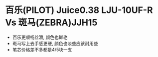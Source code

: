 
# 百乐(PILOT) Juice0.38 LJU-10UF-R  Vs 斑马(ZEBRA)JJH15

- 百乐更顺畅丝滑, 颜色也鲜艳
- 斑马写上去手感更硬, 颜色也淡些应该耐用些
- 笔芯价格差不多都是4/5块一支